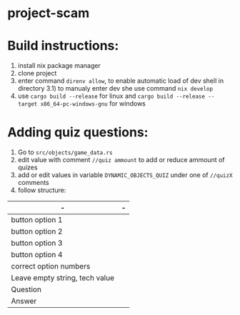 # project-scam

# Build instructions:
1) install nix package manager
2) clone project
3) enter command `direnv allow`, to enable automatic load of dev shell in directory
3.1) to manualy enter dev she use command `nix develop`
4) use `cargo build --release` for linux and `cargo build --release --target x86_64-pc-windows-gnu` for windows

# Adding quiz questions:
1) Go to `src/objects/game_data.rs`
2) edit value with comment `//quiz ammount` to add or reduce ammount of quizes
3) add or edit values in variable `DYNAMIC_OBJECTS_QUIZ` under one of `//quizX` comments
4) follow structure:

|-|-|
|---|---|
|button option 1| |
|button option 2| |
|button option 3| |
|button option 4| |
|correct option numbers| |
|Leave empty string, tech value| |
|Question| |
|Answer| |